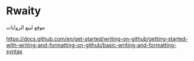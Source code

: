 # Rwaity
موقع لبيع الروايات


https://docs.github.com/en/get-started/writing-on-github/getting-started-with-writing-and-formatting-on-github/basic-writing-and-formatting-syntax

